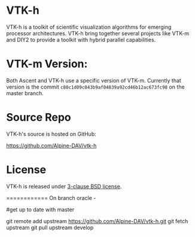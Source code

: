  VTK-h
 =====

VTK-h is a toolkit of scientific visualization algorithms for emerging processor architectures. VTK-h
bring together several projects like VTK-m and DIY2 to provide a toolkit with hybrid parallel capabilities.

VTK-m Version:
==============
Both Ascent and VTK-h use a specific version of VTK-m. Currently that version is the commit `c80c1d09c043b9af04839a92cd46b12ac673fc98` on the master branch.

Source Repo
=================

VTK-h's source is hosted on GitHub:

https://github.com/Alpine-DAV/vtk-h

License
===========

VTK-h is released under [3-clause BSD license](/LICENSE).

============
On branch oracle - 

#get up to date with master

git remote add upstream https://github.com/Alpine-DAV/vtk-h.git
git fetch upstream
git pull upstream develop
